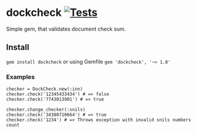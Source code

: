 # dockcheck [![Tests](https://github.com/solar05/dockcheck/actions/workflows/ruby.yml/badge.svg)](https://github.com/solar05/dockcheck/actions/workflows/ruby.yml)
Simple gem, that validates document check sum.

## Install
`gem install dockcheck`
or using Gemfile `gem 'dockcheck', '~> 1.0'`

### Examples
`checker = DockCheck.new(:inn)`  
`checker.check('12345433434') # => false`  
`checker.check('7743013901') # => true`  
   
`checker.change_checker(:snils)`  
`checker.check('34380710664') # => true`  
`checker.check('1234') # => Throws exception with invalid snils numbers count`  

